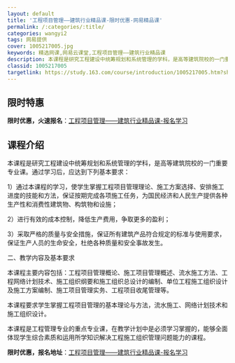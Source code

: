 ```yaml
---
layout: default
title: '工程项目管理——建筑行业精品课-限时优惠-网易精品课'
permalink: /:categories/:title/
categories: wangyi2
tags: 网易提供
cover: 1005217005.jpg
keywords: 精选网课,网易云课堂,工程项目管理——建筑行业精品课
description: 本课程是研究工程建设中统筹规划和系统管理的学科，是高等建筑院校的一门重要专业课。通过学习后，应达到下列基本要求：1）通过
classid: 1005217005
targetlink: https://study.163.com/course/introduction/1005217005.htm?share=1&shareId=1025206652&utm_campaign=share&utm_medium=iphoneShare&utm_source=&utm_u=1025206652
---
```


## 限时特惠

**限时优惠，火速报名**：[工程项目管理——建筑行业精品课-报名学习](https://study.163.com/course/introduction/1005217005.htm?share=1&shareId=1025206652&utm_campaign=share&utm_medium=iphoneShare&utm_source=&utm_u=1025206652)

## 课程介绍

本课程是研究工程建设中统筹规划和系统管理的学科，是高等建筑院校的一门重要专业课。通过学习后，应达到下列基本要求：

1）通过本课程的学习，使学生掌握工程项目管理理论、施工方案选择、安排施工进度的技能和方法，保证按期完成各项施工任务，为国民经济和人民生产提供各种生产性和消费性建筑物、构筑物和设施；

2）进行有效的成本控制，降低生产费用，争取更多的盈利；

3）采取严格的质量与安全措施，保证所有建筑产品符合规定的标准与使用要求，保证生产人员的生命安全，杜绝各种质量和安全事故发生。 

二、教学内容及基本要求

本课程主要内容包括：工程项目管理概论、施工项目管理概述、流水施工方法、工程网络计划技术、施工组织纲要和施工组织总设计的编制、单位工程施工组织设计及施工方案编制、施工项目管理实务、工程项目收尾管理等。

本课程要求学生掌握工程项目管理的基本理论与方法，流水施工、网络计划技术和施工组织设计。

本课程是工程管理专业的重点专业课，在教学计划中是必须学习掌握的，能够全面体现学生综合素质和运用所学知识解决工程施工组织管理问题能力的课程。

**限时优惠，报名地址**：[工程项目管理——建筑行业精品课-报名学习](https://study.163.com/course/introduction/1005217005.htm?share=1&shareId=1025206652&utm_campaign=share&utm_medium=iphoneShare&utm_source=&utm_u=1025206652)

